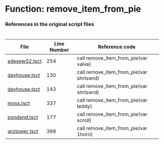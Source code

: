# Function: remove_item_from_pie
### References in the original script files

#

| File | Line Number | Reference code |
| --- | --- | --- |
| [adesew02.tsct](../../../out/adesew02.tsct#L254) | 254 | call remove_item_from_pie(var valve) |
| [davhouse.tsct](../../../out/davhouse.tsct#L130) | 130 | call remove_item_from_pie(var shrtswrd) |
| [davhouse.tsct](../../../out/davhouse.tsct#L143) | 143 | call remove_item_from_pie(var shrtswrd) |
| [moss.tsct](../../../out/moss.tsct#L337) | 337 | call remove_item_from_pie(var teddy) |
| [pondend.tsct](../../../out/pondend.tsct#L177) | 177 | call remove_item_from_pie(var scroll) |
| [wiztower.tsct](../../../out/wiztower.tsct#L398) | 398 | call remove_item_from_pie(var 1horn) |

